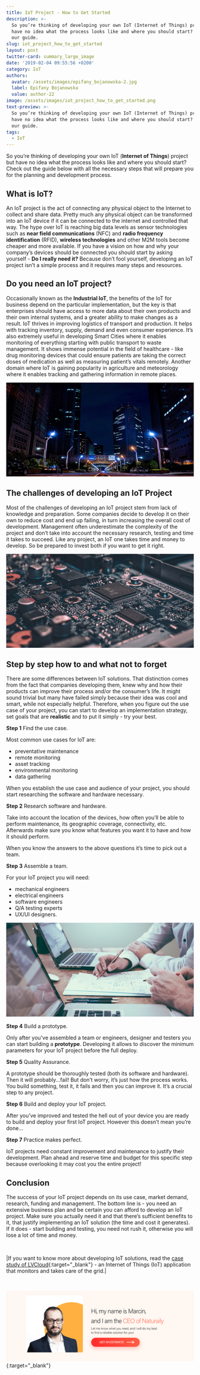 ```yaml
---
title: IoT Project - How to Get Started
description: >-
  So you’re thinking of developing your own IoT (Internet of Things) project but
  have no idea what the process looks like and where you should start? Check out
  our guide.
slug: iot_project_how_to_get_started
layout: post
twitter-card: summary_large_image
date: '2019-02-04 09:55:56 +0200'
category: IoT
authors:
  avatar: /assets/images/epifany_bojanowska-2.jpg
  label: Epifany Bojanowska
  value: author-22
image: /assets/images/iot_project_how_to_get_started.png
text-preview: >-
  So you’re thinking of developing your own IoT (Internet of Things) project but
  have no idea what the process looks like and where you should start? Check out
  our guide.
tags:
  - IoT
---
```

So you’re thinking of developing your own IoT (**Internet of Things**) project but have no idea what the process looks like and where you should start? Check out the guide below with all the necessary steps that will prepare you for the planning and development process.

## What is IoT?

An IoT project is the act of connecting any physical object to the Internet to collect and share data. Pretty much any physical object can be transformed into an IoT device if it can be connected to the internet and controlled that way. The hype over IoT is reaching big data levels as sensor technologies such as **near field communications** (NFC) and **radio frequency identification** (RFID), **wireless technologies** and other M2M tools become cheaper and more available. If you have a vision on how and why your company’s devices should be connected you should start by asking yourself - **Do I really need it?** Because don’t fool yourself, developing an IoT project isn’t a simple process and it requires many steps and resources.

## Do you need an IoT project?

Occasionally known as the **Industrial IoT**, the benefits of the IoT for business depend on the particular implementation, but the key is that enterprises should have access to more data about their own products and their own internal systems, and a greater ability to make changes as a result. IoT thrives in improving logistics of transport and production. It helps with tracking inventory, supply, demand and even consumer experience. It’s also extremely useful in developing Smart Cities where it enables monitoring of everything starting with public transport to waste management. It shows immense potential in the field of healthcare - like drug monitoring devices that could ensure patients are taking the correct doses of medication as well as measuring patient’s vitals remotely. Another domain where IoT is gaining popularity in agriculture and meteorology where it enables tracking and gathering information in remote places.

![smart_city_iot](/assets/images/smart-city.jpg)

## The challenges of developing an IoT Project

Most of the challenges of developing an IoT project stem from lack of knowledge and preparation. Some companies decide to develop it on their own to reduce cost and end up failing, in turn increasing the overall cost of development. Management often underestimate the complexity of the project and don’t take into account the necessary research, testing and time it takes to succeed. Like any project, an IoT one takes time and money to develop. So be prepared to invest both if you want to get it right.

![iot_project](/assets/images/2.png)

## Step by step how to and what not to forget

There are some differences between IoT solutions. That distinction comes from the fact that companies developing them, knew why and how their products can improve their process and/or the consumer’s life. It might sound trivial but many have failed simply because their idea was cool and smart, while not especially helpful. Therefore, when you figure out the use case of your project, you can start to develop an implementation strategy, set goals that are **realistic** and to put it simply - try your best.

**Step 1** Find the use case.

Most common use cases for IoT are:

* preventative maintenance
* remote monitoring
* asset tracking
* environmental monitoring
* data gathering

When you establish the use case and audience of your project, you should start researching the software and hardware necessary.

**Step 2** Research software and hardware.

Take into account the location of the devices, how often you’ll be able to perform maintenance, its geographic coverage, connectivity, etc. Afterwards make sure you know what features you want it to have and how it should perform.

When you know the answers to the above questions it’s time to pick out a team.

**Step 3** Assemble a team.

For your IoT project you will need:

* mechanical engineers
* electrical engineers
* software engineers
* Q/A testing experts
* UX/UI designers.

![iot_project](/assets/images/3.png)

**Step 4** Build a prototype.

Only after you've assembled a team or engineers, designer and testers you can start building a **prototype**. Developing it allows to discover the minimum parameters for your IoT project before the full deploy.

**Step 5** Quality Assurance.

A prototype should be thoroughly tested (both its software and hardware). Then it will probably...fail! But don’t worry, it’s just how the process works. You build something, test it, it fails and then you can improve it. It’s a crucial step to any project.

**Step 6** Build and deploy your IoT project.

After you’ve improved and tested the hell out of your device you are ready to build and deploy your first IoT project. However this doesn’t mean you’re done...

**Step 7** Practice makes perfect.

IoT projects need constant improvement and maintenance to justify their development. Plan ahead and reserve time and budget for this specific step because overlooking it may cost you the entire project!

## Conclusion

The success of your IoT project depends on its use case, market demand, research, funding and management. The bottom line is - you need an extensive business plan and be certain you can afford to develop an IoT project. Make sure you actually need it and that there’s sufficient benefits to it, that justify implementing an IoT solution (the time and cost it generates). If it does - start building and testing, you need not rush it, otherwise you will lose a lot of time and money.

<br>

|If you want to know more about developing IoT solutions, read the [case study of LVCloud](https://naturaily.com/portfolio/lvcloud){:target="_blank"} - an Internet of Things (IoT) application that monitors and takes care of the grid.|

<br>

[![Get an estimate](/assets/images/cta_estimation_1600.png)](https://naturaily.com/get-an-estimate){:target="_blank"}
